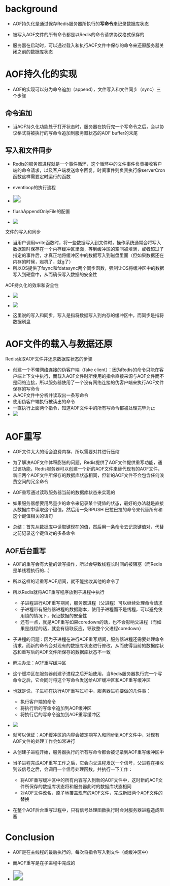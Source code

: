 # background

- AOF持久化是通过保存Redis服务器所执行的**写命令**来记录数据库状态

- 被写入AOF文件的所有命令都是以Redis的命令请求协议格式保存的

- 服务器在启动时，可以通过载入和执行AOF文件中保存的命令来还原服务器关闭之前的数据库状态



# AOF持久化的实现

- AOF的实现可以分为命令追加（append），文件写入和文件同步（sync）三个步骤



## 命令追加

- 当AOF持久化功能处于打开状态时，服务器在执行完一个写命令之后，会以协议格式将被执行的写命令追加到服务器状态的AOF buffer的末尾



## 写入和文件同步

- Redis的服务器进程就是一个事件循环，这个循环中的文件事件负责接收客户端的命令请求，以及客户端发送命令回复，时间事件则负责执行像serverCron函数这样需要定时运行的函数



- eventloop的执行流程
- <img src="image/eventloop.png" style="zoom:150%;" />



- flushAppendOnlyFile的配置
- ![](image/appendfsync.png)



文件的写入和同步

- 当用户调用write函数时，将一些数据写入到文件时，操作系统通常会将写入数据暂时保存在一个内存缓冲区里面，等到缓冲区的空间被填满，或者超过了指定的事件后，才真正地将缓冲区中的数据写入到磁盘里面（但如果数据还在内存的时候，宕机了，就g了）
- 所以OS提供了fsync和fdatasync两个同步函数，强制让OS将缓冲区中的数据写入到硬盘中，从而确保写入数据的安全性



AOF持久化的效率和安全性

- ![](image/AOF持久化的效率和安全性_01.png)
- ![](image/AOF持久化的效率和安全性_02.png)



- 这里说的写入和同步，写入是指将数据写入到内存的缓冲区中，而同步是指将数据刷盘







# AOF文件的载入与数据还原

Redis读取AOF文件并还原数据库状态的步骤

- 创建一个不带网络连接的伪客户端（fake client）：因为Redis的命令只能在客户端上下文中执行，而载入AOF文件时所使用的指令直接来源与AOF文件而不是网络连接，所以服务器使用了一个没有网络连接的伪客户端来执行AOF文件保存的写命令
- 从AOF文件中分析并读取出一条写命令
- 使用伪客户端执行被读出的命令
- 一直执行上面两个指令，知道AOF文件中的所有写命令都被处理完毕为止
- ![](image/AOF文件载入过程.png)

# AOF重写

- AOF文件太大的话会浪费内存，所以需要对其进行压缩
- 为了解决AOF文件体积膨胀的问题，Redis提供了AOF文件提供重写功能，通过该功能，Redis服务器可以创建一个新的AOF文件来替代现有的AOF文件，新旧两个AOF文件所保存的数据库状态相同，但新的AOF文件不会包含任何浪费空间的冗余命令
- AOF重写通过读取服务器当前的数据库状态来实现的



- 如果服务器想要用尽量少的命令来记录某个键值的状态，最好的办法就是直接从数据库中读取这个键值，然后用一条RPUSH 巴拉巴拉的命令来代替所有和这个键值相关的语句



- 总结：首先从数据库中读取键现在的值，然后用一条命令去记录键值对，代替之前记录这个键值对的多条命令



## AOF后台重写

- AOF的重写会有大量的读写操作，所以会导致线程长时间的被阻塞（而Redis是单线程执行的...）
- 所以这样的话重写AOF期间，就不能接收其他的命令了
- 所以Redis就将AOF重写程序放到子进程中执行
  - 子进程进行AOF重写期间，服务器进程（父进程）可以继续处理命令请求
  - 子进程带有服务器进程的数据副本，使用子进程而不是线程，可以避免使用锁的情况下，保证数据的安全性
  - 还有一点，就是AOF重写如果coredown的话，也不会影响父进程（而如果是线程的话，就会有级联反应，导致整个父进程coredown）



- 子进程的问题：因为子进程在进行AOF重写期间，服务器进程还需要处理命令请求，而新的命令会对现有的数据库状态进行修改，从而使得当前的数据库状态和重写后的AOF文件所保存的数据库状态不一致
- 解决办法：AOF重写缓冲区



- 这个缓冲区在服务器创建子进程之后开始使用，当Redis服务器执行完一个写命令之后，它会同时将这个写命令发送给AOF缓冲区和AOF重写缓冲区
- 也就是说，子进程在执行AOF重写过程中，服务器进程要做的几件事：
  - 执行客户端的命令
  - 将执行后的写命令追加到AOF缓冲区
  - 将执行后的写命令追加到AOF重写缓冲区
- ![](image/AOF重写缓冲区.png)



- 就可以保证：AOF缓冲区的内容会被定期写入和同步到AOF文件中，对现有AOF文件的处理工作会如常进行
- 从创建子进程开始，服务器执行的所有写命令都会被记录到AOF重写缓冲区中



- 当子进程完成AOF重写工作之后，它会向父进程发送一个信号，父进程在接收到该信号之后，会调用一个信号处理函数，并执行一下工作：
  - 将AOF重写缓冲区中的所有内容写入到新的AOF文件中，这时新的AOF文件所保存的数据库状态将和服务器此时的数据库状态相同
  - 对AOF文件改名，原子地覆盖现有的AOF文件，完成新旧两个AOF文件的替换



- 在整个AOF后台重写过程中，只有信号处理函数执行时会对服务器进程造成阻塞



# Conclusion

- AOF是在主线程的最后执行的，每次将指令写入到文件（或缓冲区中）
- 而AOF重写是在子进程中完成的



- <img src="image/AOF重点回顾.png" style="zoom:200%;" />